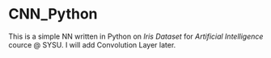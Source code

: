 # CNN_Python
This is a simple NN written in Python on *Iris Dataset* for *Artificial Intelligence* cource @ SYSU.
I will add Convolution Layer later.
